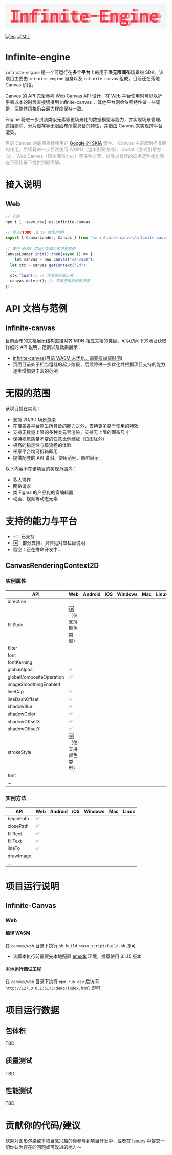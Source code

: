 ![infinite-engine](logo.jpg)

[![en](https://img.shields.io/badge/lang-en-red.svg)](https://github.com/gezilinll/Infinite-engine/blob/main/README.en.md)
[![MIT](https://img.shields.io/badge/license-MIT-blue.svg)](https://github.com/gezilinll/infinite-engine/blob/main/LICENSE)

# Infinite-engine

``infinite-engine`` 是一个可运行在**多个平台**上的用于**类无限画布**场景的 SDK。该项目主要由 ``infinite-engine`` 自身以及 ``infinite-canvas`` 组成，目前还在落地 Canvas 阶段。

Canvas 的 API 完全参考 Web Canvas API 设计，在 Web 平台使用时可以以近乎零成本的时候直接切换到 infinite-canvas ，其他平台则会依照特性做一些调整，但整体风格仍会最大程度保持一致。

Engine 将进一步封装类似元素等更场景化的数据模型与能力，并实现场景管理、遮挡剔除、分片缓存等无限画布所需具备的特性，并借由 Canvas 来实现跨平台渲染。

<font color=#999999>目前 Canvas 的底层直接使用的 [Google 的 SKIA](https://skia.org/docs/) 组件。 Canvas 主要起到标准层的作用，后续将进一步尝试使用 WGPU（渲染引擎方向）、Godot（游戏引擎方向）、Web Canvas（原生画布方向）等多种方案，以寻求最佳的技术选型或能够在不同场景下提供到最优解。</font>

# 接入说明

## Web

```js
// 安装
npm i [--save-dev] ez-infinite-canvas

// 导入(TODO .d.ts 类型声明)
import { CanvasLoader, Canvas } from "ez-infinite-canvas/infinite-canvas.es";

// 等待 WASM 初始化完成后即可正常使
CanvasLoader.init().then(async () => {
	let canvas = new Canvas("canvaID");
  let ctx = canvas.getContext("2d");
  ...
  ctx.flush(); // 将渲染结果上屏
  canvas.delete(); // 不再使用时回收资源
});
```

# API 文档与范例

## infinite-canvas

目前画布的文档展示结构直接对齐 MDN 相应文档的类目，可以访问下方地址获取详细的 API 说明、范例以及效果展示：

* [infinite-canvas(目前 WASM 未优化，需要有加载时间)](http://canvas.gezilinll.com/)
* 页面目前处于相当粗糙的起步阶段，后续将进一步优化并根据项目支持的能力逐步增加更丰富的范例

# 无限的范围

该项目旨在实现：

* 支持 2D/3D 场景渲染
* 在覆盖各平台原生所具备的能力之外，支持更多易于使用的特效
* 支持无数量上限的多种类元素渲染，支持无上限的画布尺寸
* 保持视觉质量不变的任意比例缩放（位图除外）
* 极高的稳定性与极流畅的体验
* 任意平台均可拆箱即用
* 提供配套的 API 说明、使用范例、原型展示

以下内容不在该项目的实现范围内：

* 多人协作
* 网络请求
* 类 Figma 的产品化的富编辑器
* 动画、视频等动态元素

# 支持的能力与平台

* :white_check_mark:：已支持
* :ok:：部分支持，具体见对应栏目说明
* 留空：正在拼命开发中...

## CanvasRenderingContext2D

### 实例属性

| API                      | Web                    | Android | iOS  | Windows | Mac  | Linux |
| ------------------------ | ---------------------- | ------- | ---- | ------- | ---- | ----- |
| direction                |                        |         |      |         |      |       |
| fillStyle                | :ok:（仅支持颜色类型） |         |      |         |      |       |
| filter                   |                        |         |      |         |      |       |
| font                     |                        |         |      |         |      |       |
| fontKerning              |                        |         |      |         |      |       |
| globalAlpha              | :white_check_mark:     |         |      |         |      |       |
| globalCompositeOperation | :white_check_mark:     |         |      |         |      |       |
| imageSmoothingEnabled    |                        |         |      |         |      |       |
| lineCap                  | :white_check_mark:     |         |      |         |      |       |
| lineDashOffset           | :white_check_mark:     |         |      |         |      |       |
| shadowBlur               | :white_check_mark:     |         |      |         |      |       |
| shadowColor              | :white_check_mark:     |         |      |         |      |       |
| shadowOffsetX            | :white_check_mark:     |         |      |         |      |       |
| shadowOffsetY            | :white_check_mark:     |         |      |         |      |       |
| strokeStyle              | :ok:（仅支持颜色类型） |         |      |         |      |       |
| font                     |                        |         |      |         |      |       |
| ...                      |                        |         |      |         |      |       |

### 实例方法

| API       | Web                | Android | iOS  | Windows | Mac  | Linux |
| --------- | ------------------ | ------- | ---- | ------- | ---- | ----- |
| beginPath | :white_check_mark: |         |      |         |      |       |
| closePath | :white_check_mark: |         |      |         |      |       |
| fillRect  | :white_check_mark: |         |      |         |      |       |
| fillText  | :white_check_mark: |         |      |         |      |       |
| lineTo    | :white_check_mark: |         |      |         |      |       |
| drawImage |                    |         |      |         |      |       |
| ...       |                    |         |      |         |      |       |

# 项目运行说明

## Infinite-Canvas

### Web

#### 编译 WASM

在 `canvas/web` 目录下执行 `sh build_wasm_script/build.sh` 即可

* 该脚本执行前需要先本地配置 [emsdk](https://emscripten.org/docs/getting_started/downloads.html) 环境，推荐使用 3.1.15 版本

#### 本地运行调试工程

在 `canvas/web` 目录下执行 `npm run dev` 后访问 `http://127.0.0.1:5173/demo/index.html` 即可

# 项目运行数据 

## 包体积

TBD

## 质量测试

TBD

## 性能测试

TBD

# 贡献你的代码/建议

欢迎对图形渲染或本项目感兴趣的你参与到项目开发中，或者在 [Issues](https://github.com/gezilinll/infinite-engine/issues) 中提交一切你认为存在的问题或可改进的地方～
